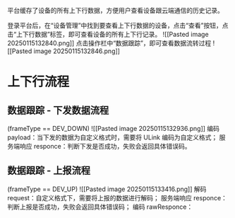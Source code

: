 平台缓存了设备的所有上下行数据，方便用户查看设备跟云端通信的历史记录。

登录平台后，在“设备管理”中找到要查看上下行数据的设备，点击“查看”按钮，点击“上下行数据”标签，即可查看设备的所有上下行记录。
![[Pasted image 20250115132840.png]]
点击操作栏中“数据跟踪”，即可查看数据流转过程
![[Pasted image 20250115132846.png]]

# 上下行流程
## 数据跟踪 - 下发数据流程
(frameType == DEV_DOWN)
![[Pasted image 20250115132936.png]]
编码 payload：当下发的数据为自定义格式时，需要将 ULink 编码为自定义格式；
服务端响应 responce：判断下发是否成功，失败会返回具体错误码。

## 数据跟踪 - 上报流程
(frameType == DEV_UP)
![[Pasted image 20250115133416.png]]
解码 request：自定义格式下，需要将上报的数据进行解码；
服务端响应 responce：判断上报是否成功，失败会返回具体错误码；
编码 rawResponce：